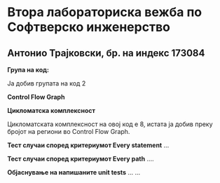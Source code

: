 <h1>Втора лабораториска вежба по Софтверско инженерство</h1>
<h2>Антонио Трајковски, бр. на индекс 173084</h2>
<strong>Група на код:</strong>
<p>Ја добив групата на код 2</p>
<strong>Control Flow Graph</strong>

<strong>Цикломатска комплексност</strong>
<p>Цикломатската комплексност на овој код е 8, истата ја добив преку бројот на региони во Control Flow Graph.</p>
<strong>Тест случаи според критериумот Every statement</strong>
...

<strong>Тест случаи според критериумот Every path</strong>
....

<strong>Објаснување на напишаните unit tests</strong>
... ...
